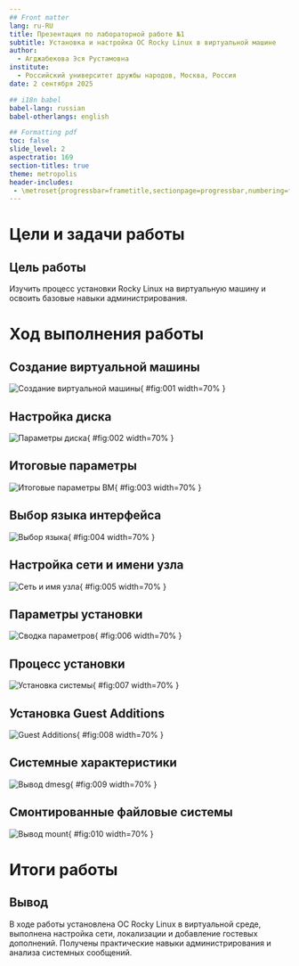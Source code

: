 ```yaml
---
## Front matter
lang: ru-RU
title: Презентация по лабораторной работе №1
subtitle: Установка и настройка ОС Rocky Linux в виртуальной машине
author:
  - Агджабекова Эся Рустамовна
institute:
  - Российский университет дружбы народов, Москва, Россия
date: 2 сентября 2025

## i18n babel
babel-lang: russian
babel-otherlangs: english

## Formatting pdf
toc: false
slide_level: 2
aspectratio: 169
section-titles: true
theme: metropolis
header-includes:
 - \metroset{progressbar=frametitle,sectionpage=progressbar,numbering=fraction}
---
```


# Цели и задачи работы

## Цель работы

Изучить процесс установки Rocky Linux на виртуальную машину и освоить базовые навыки администрирования.

# Ход выполнения работы

## Создание виртуальной машины

![Создание виртуальной машины](image/01.png){ #fig:001 width=70% }

## Настройка диска

![Параметры диска](image/02.png){ #fig:002 width=70% }

## Итоговые параметры

![Итоговые параметры ВМ](image/03.png){ #fig:003 width=70% }

## Выбор языка интерфейса

![Выбор языка](image/04.png){ #fig:004 width=70% }

## Настройка сети и имени узла

![Сеть и имя узла](image/05.png){ #fig:005 width=70% }

## Параметры установки

![Сводка параметров](image/06.png){ #fig:006 width=70% }

## Процесс установки

![Установка системы](image/07.png){ #fig:007 width=70% }

## Установка Guest Additions

![Guest Additions](image/08.png){ #fig:008 width=70% }

## Системные характеристики

![Вывод dmesg](image/09.png){ #fig:009 width=70% }

## Смонтированные файловые системы

![Вывод mount](image/10.png){ #fig:010 width=70% }

# Итоги работы

## Вывод

В ходе работы установлена ОС Rocky Linux в виртуальной среде, выполнена настройка сети, локализации и добавление гостевых дополнений. Получены практические навыки администрирования и анализа системных сообщений.
